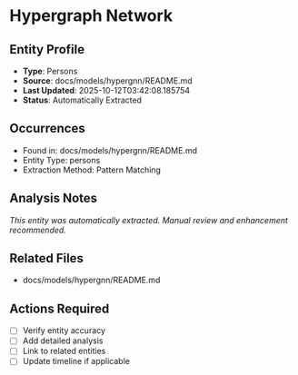 # Hypergraph Network

## Entity Profile
- **Type**: Persons
- **Source**: docs/models/hypergnn/README.md
- **Last Updated**: 2025-10-12T03:42:08.185754
- **Status**: Automatically Extracted

## Occurrences
- Found in: docs/models/hypergnn/README.md
- Entity Type: persons
- Extraction Method: Pattern Matching

## Analysis Notes
*This entity was automatically extracted. Manual review and enhancement recommended.*

## Related Files
- docs/models/hypergnn/README.md

## Actions Required
- [ ] Verify entity accuracy
- [ ] Add detailed analysis
- [ ] Link to related entities
- [ ] Update timeline if applicable
